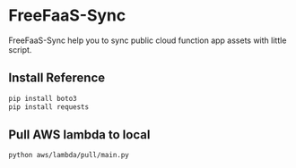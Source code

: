 # FreeFaaS-Sync

FreeFaaS-Sync help you to sync public cloud function app assets with little script. 

## Install Reference

``` bash
pip install boto3
pip install requests
```

## Pull AWS lambda to local

``` bash
python aws/lambda/pull/main.py
```